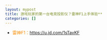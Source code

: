 ```yaml
---
layout: mypost
title: 游戏玩家的第一台电竞投影仪？雷神F1上手体验**
categories: []
---
```


- <font color="#FF8C00">雷神F1：</font><https://u.jd.com/1sTavKF>